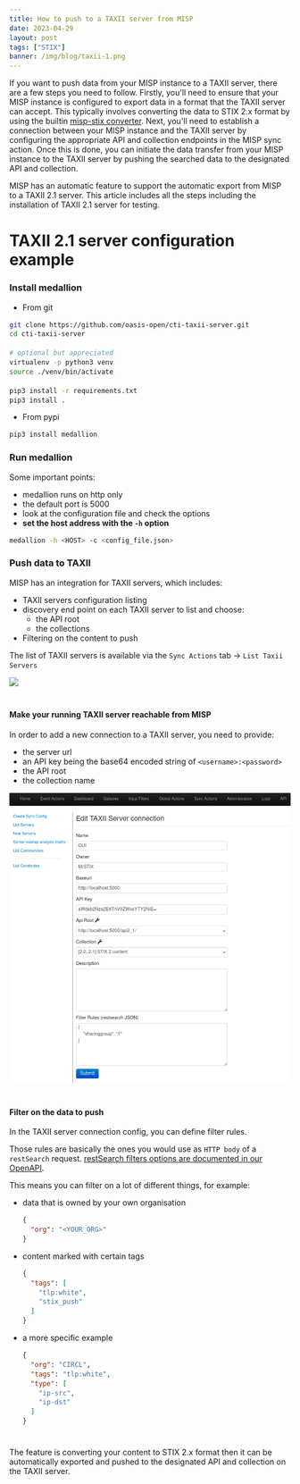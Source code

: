 ```yaml
---
title: How to push to a TAXII server from MISP 
date: 2023-04-29
layout: post
tags: ["STIX"]
banner: /img/blog/taxii-1.png
---
```


If you want to push data from your MISP instance to a TAXII server, there are a few steps you need to follow. Firstly, you'll need to ensure that your MISP instance is configured to export data in a format that the TAXII server can accept. This typically involves converting the data to STIX 2.x format by using the builtin [misp-stix converter](https://github.com/MISP/misp-stix). Next, you'll need to establish a connection between your MISP instance and the TAXII server by configuring the appropriate API and collection endpoints in the MISP sync action. Once this is done, you can initiate the data transfer from your MISP instance to the TAXII server by pushing the searched data to the designated API and collection.

MISP has an automatic feature to support the automatic export from MISP to a TAXII 2.1 server. This article includes all the steps including the installation of TAXII 2.1 server for testing.

# TAXII 2.1 server configuration example

### Install medallion

- From git

```bash
git clone https://github.com/oasis-open/cti-taxii-server.git
cd cti-taxii-server

# optional but appreciated
virtualenv -p python3 venv
source ./venv/bin/activate

pip3 install -r requirements.txt
pip3 install .
```

- From pypi
```bash
pip3 install medallion
```

### Run medallion

Some important points:
- medallion runs on http only
- the default port is 5000
- look at the configuration file and check the options
- **set the host address with the `-h` option**

```bash
medallion -h <HOST> -c <config_file.json>
```

### Push data to TAXII

MISP has an integration for TAXII servers, which includes:

- TAXII servers configuration listing
- discovery end point on each TAXII server to list and choose:
    - the API root
    - the collections
- Filtering on the content to push

The list of TAXII servers is available via the `Sync Actions` tab -> `List Taxii Servers`

![](/img/blog/taxii-1.png)

#

#### Make your running TAXII server reachable from MISP

In order to add a new connection to a TAXII server, you need to provide:
- the server url
- an API key being the base64 encoded string of `<username>:<password>`
- the API root
- the collection name

![](static/img/blog/taxi-2.png)

#

#### Filter on the data to push

In the TAXII server connection config, you can define filter rules.

Those rules are basically the ones you would use as `HTTP body` of a `restSearch` request. [restSearch filters options are documented in our OpenAPI](https://www.misp-project.org/openapi/).


This means you can filter on a lot of different things, for example:

- data that is owned by your own organisation
  ```json
  {
    "org": "<YOUR_ORG>"
  }
  ```
- content marked with certain tags
  ```json
  {
    "tags": [
      "tlp:white",
      "stix_push"
    ]
  }
  ```
- a more specific example
  ```json
  {
    "org": "CIRCL",
    "tags": "tlp:white",
    "type": [
      "ip-src",
      "ip-dst"
    ]
  }
  ```

    
#

The feature is converting your content to STIX 2.x format then it can be automatically exported and pushed to the designated API and collection on the TAXII server.

